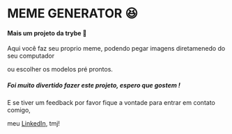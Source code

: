 # MEME GENERATOR 	:laughing:

####  Mais um projeto da trybe :rocket:

Aqui você faz seu proprio meme, podendo pegar imagens diretamenedo do seu computador

ou escolher os modelos pré prontos.

##### Foi muito divertido fazer este projeto, espero que gostem !

E se tiver um feedback por favor fique a vontade para entrar em contato comigo,

meu  [LinkedIn](https://www.linkedin.com/in/jos%C3%A9-renato-souza-das-gra%C3%A7as-142897170/?target=_blank), tmj!
